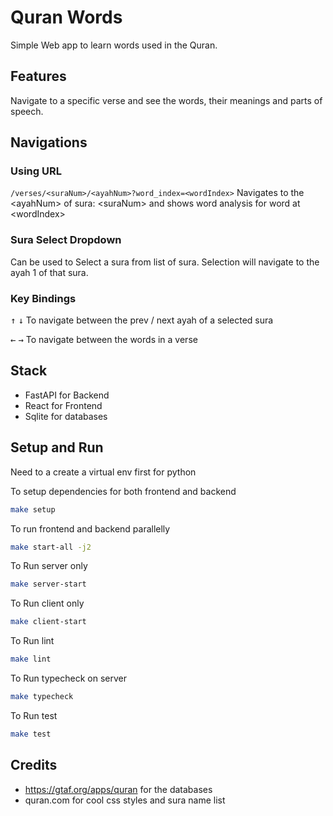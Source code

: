 # Quran Words

Simple Web app to learn words used in the Quran.

## Features

Navigate to a specific verse and see the words, their meanings and parts of speech.

## Navigations

### Using URL
`/verses/<suraNum>/<ayahNum>?word_index=<wordIndex>` Navigates to the \<ayahNum\> of sura: \<suraNum\> and shows word analysis for word at \<wordIndex\>

### Sura Select Dropdown
Can be used to Select a sura from list of sura. Selection will navigate to the ayah 1 of that sura.

### Key Bindings
<kbd>&uarr;</kbd> <kbd>&darr;</kbd> To navigate between the prev / next ayah of a selected sura

<kbd>&larr;</kbd> <kbd>&rarr;</kbd> To navigate between
the words in a verse

## Stack
- FastAPI for Backend
- React for Frontend
- Sqlite for databases

## Setup and Run
Need to a create a virtual env first for python

To setup dependencies for both frontend and backend
```sh
make setup
````

To run frontend and backend parallelly
```sh
make start-all -j2
```

To Run server only
```sh
make server-start
```

To Run client only
```sh
make client-start
```

To Run lint
```sh
make lint
```

To Run typecheck on server
```sh
make typecheck
```

To Run test
```sh
make test
```

## Credits
- https://gtaf.org/apps/quran for the databases
- quran.com for cool css styles and sura name list
